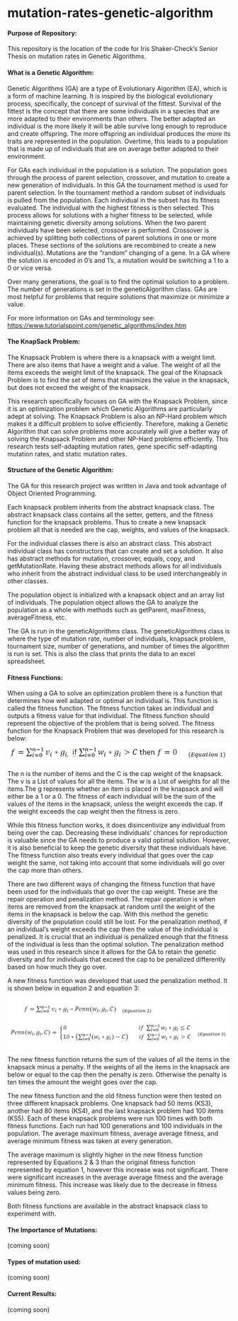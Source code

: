 # mutation-rates-genetic-algorithm

<h4>Purpose of Repository:</h4>
This repository is the location of the code for Iris Shaker-Check’s Senior Thesis on mutation rates in Genetic Algorithms. 

<h4>What is a Genetic Algorithm:</h4>
Genetic Algorithms (GA) are a type of Evolutionary Algorithm (EA), which is a form of machine learning. It is inspired by the biological evolutionary process, specifically, the concept of survival of the fittest. Survival of the fittest is the concept that there are some individuals in a species that are more adapted to their environments than others. The better adapted an individual is the more likely it will be able survive long enough to reproduce and create offspring. The more offspring an individual produces the more its traits are represented in the population. Overtime, this leads to a population that is made up of individuals that are on average better adapted to their environment. 

For GAs each individual in the population is a solution. The population goes through the process of parent selection, crossover, and mutation to create a new generation of individuals. In this GA the tournament method is used for parent selection. In the tournament method a random subset of individuals is pulled from the population. Each individual in the subset has its fitness evaluated. The individual with the highest fitness is then selected. This process allows for solutions with a higher fitness to be selected, while maintaining genetic diversity among solutions. When the two parent individuals have been selected, crossover is performed. Crossover is achieved by splitting both collections of parent solutions in one or more places. These sections of the solutions are recombined to create a new individual(s). Mutations are the “random” changing of a gene. In a GA where the solution is encoded in 0’s and 1’s, a mutation would be switching a 1 to a 0 or vice versa. 

Over many generations, the goal is to find the optimal solution to a problem. The number of generations is set in the geneticAlgorithm class. GAs are most helpful for problems that require solutions that maximize or minimize a value. 

For more information on GAs and terminology see: <a href="https://www.tutorialspoint.com/genetic_algorithms/index.htm"> https://www.tutorialspoint.com/genetic_algorithms/index.htm </a>

<h4>The KnapSack Problem:</h4>
The Knapsack Problem is where there is a knapsack with a weight limit. There are also items that have a weight and a value. The weight of all the items exceeds the weight limit of the knapsack. The goal of the Knapsack Problem is to find the set of items that maximizes the value in the knapsack, but does not exceed the weight of the knapsack. 

This research specifically focuses on GA with the Knapsack Problem, since it is an optimization problem which Genetic Algorithms are particularly adept at solving. The Knapsack Problem is also an NP-Hard problem which makes it a difficult problem to solve efficiently. Therefore, making a Genetic Algorithm that can solve problems more accurately will give a better way of solving the Knapsack Problem and other NP-Hard problems efficiently. This research tests self-adapting mutation rates, gene specific self-adapting mutation rates, and static mutation rates.

<h4>Structure of the Genetic Algorithm:</h4>
The GA for this research project was written in Java and took advantage of Object Oriented Programming. 

Each knapsack problem inherits from the abstract knapsack class. The abstract knapsack class contains all the setter, getters, and the fitness function for the knapsack problems. Thus to create a new knapsack problem all that is needed are the cap, weights, and values of the knapsack.

For the individual classes there is also an abstract class. This abstract individual class has constructors that can create and set a solution. It also has abstract methods for mutation, crossover, equals, copy, and getMutationRate. Having these abstract methods allows for all individuals who inherit from the abstract individual class to be used interchangeably in other classes. 

The population object is initialized with a knapsack object and an array list of individuals. The population object allows the GA to analyze the population as a whole with methods such as getParent, maxFitness, averageFitness, etc. 

The GA is run in the geneticAlgorithms class. The geneticAlgorithms class is where the type of mutation rate, number of individuals, knapsack problem, tournament size, number of generations, and number of times the algorithm is run is set. This is also the class that prints the data to an excel spreadsheet.

<h4>Fitness Functions: </h4>
When using a GA to solve an optimization problem there is a function that determines how well adapted or optimal an individual is. This function is called the fitness function. The fitness function takes an individual and outputs a fitness value for that individual. The fitness function should represent the objective of the problem that is being solved. The fitness function for the Knapsack Problem that was developed for this research is below:

<img src="./FitnessFunctionEquation1.png" alt="Equation 1"/>

The n is the number of items and the C is the cap weight of the knapsack.  The v is a List of values for all the items. The w is a List of weights for all the items.The g represents whether an item is placed in the knapsack and will either be a 1 or a 0. The fitness of each individual will be the sum of the values of the items in the knapsack, unless the weight exceeds the cap. If the weight exceeds the cap weight then the fitness is zero. 

While this fitness function works, it does disincentivize any individual from being over the cap. Decreasing these individuals' chances for reproduction is valuable since the GA needs to produce a valid optimal solution. However, it is also beneficial to keep the genetic diversity that these individuals have. The fitness function also treats every individual that goes over the cap weight the same, not taking into account that some individuals will go over the cap more than others. 

There are two different ways of changing the fitness function that have been used for the individuals that go over the cap weight. These are the repair operation and penalization method. The repair operation is when items are removed from the knapsack at random until the weight of the items in the knapsack is below the cap. With this method the genetic diversity of the population could still be lost. For the penalization method, if an individual’s weight exceeds the cap then the value of the individual is penalized. It is crucial that an individual is penalized enough that the fitness of the individual is less than the optimal solution. The penalization method was used in this research since it allows for the GA to retain the genetic diversity and for individuals that exceed the cap to be penalized differently based on how much they go over. 

A new fitness function was developed that used the penalization method. It is shown below in equation 2 and equation 3:

<img src="./FitnessFunctionEquation2&3.png" alt="Equation 2 and 3"/>

The new fitness function returns the sum of the values of all the items in the knapsack minus a penalty. If the weights of all the items in the knapsack are below or equal to the cap then the penalty is zero. Otherwise the penalty is ten times the amount the weight goes over the cap.

The new fitness function and the old fitness function were then tested on three different knapsack problems. One knapsack had 50 items (KS3), another had 80 items (KS4), and the last knapsack problem had 100 items (KS5). Each of these knapsack problems were run 100 times with both fitness functions. Each run had 100 generations and 100 individuals in the population. The average maximum fitness, average average fitness, and average minimum fitness was taken at every generation. 

The average maximum is slightly higher in the new fitness function represented by Equations 2 & 3 than the original fitness function represented by equation 1, however this increase was not significant. There were significant increases in the average average fitness and the average minimum fitness. This increase was likely due to the decrease in fitness values being zero. 

Both fitness functions are available in the abstract knapsack class to experiment with.


<h4>The Importance of Mutations: </h4>
(coming soon)

<h4>Types of mutation used: </h4>
<p>(coming soon)</p>

<h4>Current Results: </h4>
(coming soon)